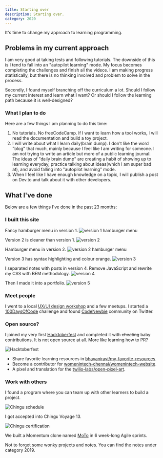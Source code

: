 ```yaml
---
title: Starting over
description: Starting over.
category: 2020
---
```


It's time to change my approach to learning programming.

## Problems in my current approach

I am very good at taking tests and following tutorials. The downside of this is I tend to fall into an "autopilot learning" mode. My focus becomes completing the challenges and finish all the videos. I am making progress statistically, but there is no thinking involved and problem to solve in the process. 

Secondly, I found myself branching off the curriculum a lot. Should I follow my current interest and learn what I want? Or should I follow the learning path because it is well-designed?

### What I plan to do

Here are a few things I am planning to do this time:

1. No tutorials. No freeCodeCamp. If I want to learn how a tool works, I will read the documentation and build a toy project.
2. I will write about what I learn daily(brain dump). I don't like the word "blog" that much, mainly because I feel like I am writing for someone. I am not trying to write an article but more of a public learning journal. The ideas of "daily brain dump" are creating a habit of showing up to learning everyday, practice talking about ideas(which I am super bad at), and avoid falling into "autopilot learning" mode.
3. When I feel like I have enough knowledge on a topic, I will publish a post on Dev.to and talk about it with other developers.

## What I've done

Below are a few things I've done in the past 23 months:

### I built this site

Fancy hamburger menu in version 1.
![version 1 hamburger menu]({{site.baseurl}}/assets/images/2019/jekyll/v1blogHamburger.gif)

Version 2 is cleaner than version 1.
![version 2]({{site.baseurl}}/assets/images/2019/jekyll/v2blog.gif)

Hamburger menu in version 2.
![version 2 hamburger menu]({{site.baseurl}}/assets/images/2019/jekyll/v2blogHamburger.gif)

Version 3 has syntax highlighting and colour orange.
![version 3]({{site.baseurl}}/assets/images/2019/jekyll/v3blog.gif)

I separated notes with posts in version 4. Remove JavaScript and rewrite my CSS with BEM methodology.
![version 4]({{site.baseurl}}/assets/images/2019/jekyll/v4blog.gif)

Then I made it into a portfolio.
![version 5]({{site.baseurl}}/assets/images/2020/log/v5.gif)

### Meet people

I went to a local [UX/UI design workshop](https://github.com/ladieslearningcode/llc-ux) and a few meetups. I started a [100DaysOfCode](https://www.100daysofcode.com/) challenge and found [CodeNewbie](https://www.codenewbie.org/chat) community on Twitter.

### Open source?

I joined my very first [Hacktoberfest](https://hacktoberfest.digitalocean.com/) and completed it with ~~cheating~~ baby contributions. It is not open source at all. More like learning how to PR?

![Hacktoberfest]({{site.baseurl}}/assets/images/2019/opensource/hacktoberfest2019.PNG)

- Share favorite learning resources in [bhavaniravi/my-favorite-resources](https://github.com/bhavaniravi/my-favorite-resources).
- Become a contributor for [womenintech-chennai/womenintech-website](https://github.com/womenintech-chennai/womenintech-website).
- A pixel and translation for the [twilio-labs/open-pixel-art](https://github.com/twilio-labs/open-pixel-art).

### Work with others

I found a program where you can team up with other learners to build a project.

![Chingu schedule]({{site.baseurl}}/assets/images/2019/chingu/chinguSchedule.PNG)

I got accepted into Chingu Voyage 13.

![Chingu certification]({{site.baseurl}}/assets/images/2019/chingu/chinguCert.PNG)

We built a Momentum clone named [MoTo](https://medium.com/@mingyong/introducing-moto-from-chingu-voyage-13-c1c1f9e98f80) in 6 week-long Agile sprints.

Not to forget some wonky projects and notes. You can find the notes under category 2019.
